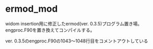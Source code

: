 # ermod_mod
widom insertion用に修正したermod(ver. 0.3.5)プログラム置き場。
engproc.F90を置き換えてコンパイルする。

ver. 0.3.5のengproc.F90の1043〜1048行目をコメントアウトしている
